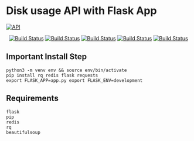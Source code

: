 Disk usage API with Flask App
===============================

[![API](https://img.shields.io/badge/BBR-DevOps-blueviolet)](https://www.linkedin.com/in/bbr/)
<p align="center">
<a href="#"><img src="https://img.shields.io/badge/BBR-DevOps-blueviolet" alt="Build Status"></a>
<a href="https://www.idealhax.blogspot.com"><img src="https://img.shields.io/badge/BBR-Blog-blue" alt="Build Status"></a>
<a href="https://www.linkedin.com/in/bbr/"><img src="https://img.shields.io/badge/BBR-LinkedIn-orange" alt="Build Status"></a>
<a href="https://twitter.com/RMBRathnayaka"><img src="https://img.shields.io/badge/BBR-Twitter-ff69b4" alt="Build Status"></a>
<a href="https://www.facebook.com/95bbr"><img src="https://img.shields.io/badge/BBR-FB-success" alt="Build Status"></a>
</p>

Important Install Step
----------------------
```  
python3 -m venv env && source env/bin/activate
pip install rq redis flask requests
export FLASK_APP=app.py export FLASK_ENV=development
```
Requirements
------------
```
flask
pip
redis
rq
beautifulsoup
```
